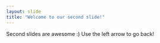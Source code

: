 ```yaml
---
layout: slide
title: "Welcome to our second slide!"
---
```

Second slides are awesome :)
Use the left arrow to go back!
